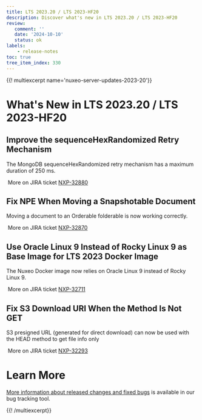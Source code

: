 ```yaml
---
title: LTS 2023.20 / LTS 2023-HF20
description: Discover what's new in LTS 2023.20 / LTS 2023-HF20
review:
   comment: ''
   date: '2024-10-10'
   status: ok
labels:
    - release-notes
toc: true
tree_item_index: 330
---
```


{{! multiexcerpt name='nuxeo-server-updates-2023-20'}}
# What's New in LTS 2023.20 / LTS 2023-HF20

## Improve the sequenceHexRandomized Retry Mechanism


The MongoDB sequenceHexRandomized retry mechanism has a maximum duration of 250 ms.

<i class="fa fa-long-arrow-right" aria-hidden="true"></i>&nbsp;More on JIRA ticket [NXP-32880](https://jira.nuxeo.com/browse/NXP-32880)

## Fix NPE When Moving a Snapshotable Document


Moving a document to an Orderable folderable is now working correctly.

<i class="fa fa-long-arrow-right" aria-hidden="true"></i>&nbsp;More on JIRA ticket [NXP-32870](https://jira.nuxeo.com/browse/NXP-32870)

## Use Oracle Linux 9 Instead of Rocky Linux 9 as Base Image for LTS 2023 Docker Image


The Nuxeo Docker image now relies on Oracle Linux 9 instead of Rocky Linux 9.

<i class="fa fa-long-arrow-right" aria-hidden="true"></i>&nbsp;More on JIRA ticket [NXP-32711](https://jira.nuxeo.com/browse/NXP-32711)

## Fix S3 Download URI When the Method Is Not GET


S3 presigned URL (generated for direct download) can now be used with the HEAD method to get file info only

<i class="fa fa-long-arrow-right" aria-hidden="true"></i>&nbsp;More on JIRA ticket [NXP-32293](https://jira.nuxeo.com/browse/NXP-32293)


# Learn More

[More information about released changes and fixed bugs](https://jira.nuxeo.com/secure/ReleaseNote.jspa?projectId=10011&version=23104) is available in our bug tracking tool.

{{! /multiexcerpt}}
